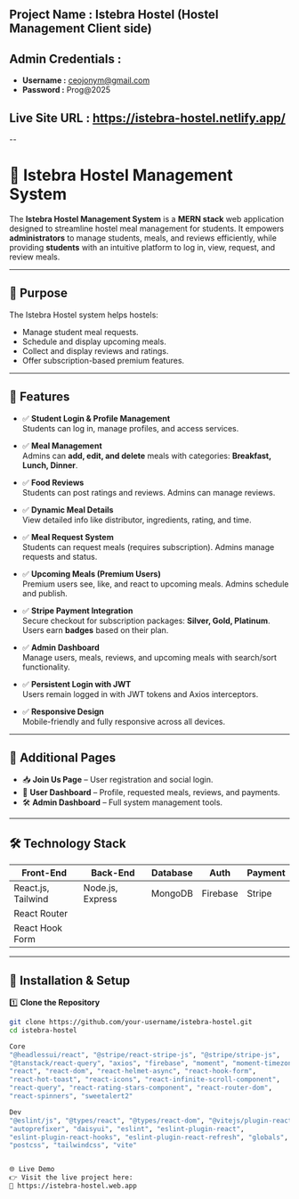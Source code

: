 ## Project Name : Istebra Hostel (Hostel Management Client side)

## Admin Credentials :

- **Username :** ceojonym@gmail.com
- **Password :** Prog@2025

## Live Site URL : https://istebra-hostel.netlify.app/

-- 
# 🏨 Istebra Hostel Management System

The **Istebra Hostel Management System** is a **MERN stack** web application designed to streamline hostel meal management for students. It empowers **administrators** to manage students, meals, and reviews efficiently, while providing **students** with an intuitive platform to log in, view, request, and review meals.

---

## 🎯 Purpose

The Istebra Hostel system helps hostels:
- Manage student meal requests.
- Schedule and display upcoming meals.
- Collect and display reviews and ratings.
- Offer subscription-based premium features.

---

## 🌟 Features

- ✅ **Student Login & Profile Management**  
  Students can log in, manage profiles, and access services.

- ✅ **Meal Management**  
  Admins can **add, edit, and delete** meals with categories: **Breakfast, Lunch, Dinner**.

- ✅ **Food Reviews**  
  Students can post ratings and reviews. Admins can manage reviews.

- ✅ **Dynamic Meal Details**  
  View detailed info like distributor, ingredients, rating, and time.

- ✅ **Meal Request System**  
  Students can request meals (requires subscription). Admins manage requests and status.

- ✅ **Upcoming Meals (Premium Users)**  
  Premium users see, like, and react to upcoming meals. Admins schedule and publish.

- ✅ **Stripe Payment Integration**  
  Secure checkout for subscription packages: **Silver, Gold, Platinum**.  
  Users earn **badges** based on their plan.

- ✅ **Admin Dashboard**  
  Manage users, meals, reviews, and upcoming meals with search/sort functionality.

- ✅ **Persistent Login with JWT**  
  Users remain logged in with JWT tokens and Axios interceptors.

- ✅ **Responsive Design**  
  Mobile-friendly and fully responsive across all devices.

---

## 📄 Additional Pages

- 📥 **Join Us Page** – User registration and social login.
- 📂 **User Dashboard** – Profile, requested meals, reviews, and payments.
- 🛠️ **Admin Dashboard** – Full system management tools.

---

## 🛠️ Technology Stack

| Front-End            | Back-End         | Database   | Auth         | Payment  |
| -------------------- | ---------------- | ---------- | ------------ | -------- |
| React.js, Tailwind   | Node.js, Express | MongoDB    | Firebase     | Stripe   |
| React Router         |                  |            |              |          |
| React Hook Form      |                  |            |              |          |

---

## 🚀 Installation & Setup

1️⃣ **Clone the Repository**
```bash
git clone https://github.com/your-username/istebra-hostel.git
cd istebra-hostel

Core
"@headlessui/react", "@stripe/react-stripe-js", "@stripe/stripe-js",
"@tanstack/react-query", "axios", "firebase", "moment", "moment-timezone",
"react", "react-dom", "react-helmet-async", "react-hook-form",
"react-hot-toast", "react-icons", "react-infinite-scroll-component",
"react-query", "react-rating-stars-component", "react-router-dom",
"react-spinners", "sweetalert2"

Dev
"@eslint/js", "@types/react", "@types/react-dom", "@vitejs/plugin-react",
"autoprefixer", "daisyui", "eslint", "eslint-plugin-react",
"eslint-plugin-react-hooks", "eslint-plugin-react-refresh", "globals",
"postcss", "tailwindcss", "vite"


🌐 Live Demo
👉 Visit the live project here:
🔗 https://istebra-hostel.web.app